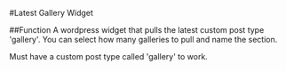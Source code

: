 #Latest Gallery Widget

##Function
A wordpress widget that pulls the latest custom post type 'gallery'.  You can select how many galleries to pull and name the section.

Must have a custom post type called 'gallery' to work.